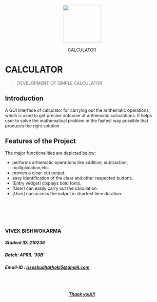  <p align="center"><img src="https://github.com/vivekbishwokarma99/TKinter_Calculator/blob/master/calc_1.ico" width="125"></p>
<p align="center">CALCULATOR</p>

# CALCULATOR
> DEVELOPMENT OF SIMPLE CALCULATOR

## Introduction

  A GUI interface of calculator for carrying out the arithematic operations which is used to get precise outcome of arithematic calculations. It helps user to solve the mathematical problem in the fastest way possible that produces the right solution.

## Features of the Project

The major functionalities are depicted below:

- performs arthematic operations like addition, subtraction, multipliication,etc.
- provies a clear-cut output.
- easy identification of the clear and other respected buttons.
- [Entry widget] displays bold fonts.
- [User] can easily carry out the calculation.
- [User] can access the output in shortest time duration.

<br>
<br>


<br>
<br>

### VIVEK BISHWOKARMA
##### Student ID: 210236
##### Batch: APRIL '30B'
##### Email-ID : risesbudhathoki5@gmail.com

<br>
<br>


<p align="center"><b><u><i> Thank you!!! </i></u></b><p>
     
